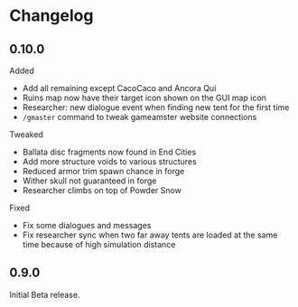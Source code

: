 # Changelog

## 0.10.0

Added
- Add all remaining except CacoCaco and Ancora Qui
- Ruins map now have their target icon shown on the GUI map icon
- Researcher: new dialogue event when finding new tent for the first time
- `/gmaster` command to tweak gameamster website connections

Tweaked
- Ballata disc fragments now found in End Cities
- Add more structure voids to various structures
- Reduced armor trim spawn chance in forge
- Wither skull not guaranteed in forge
- Researcher climbs on top of Powder Snow

Fixed
- Fix some dialogues and messages
- Fix researcher sync when two far away tents are loaded at the same time because of high simulation distance

## 0.9.0

Initial Beta release.